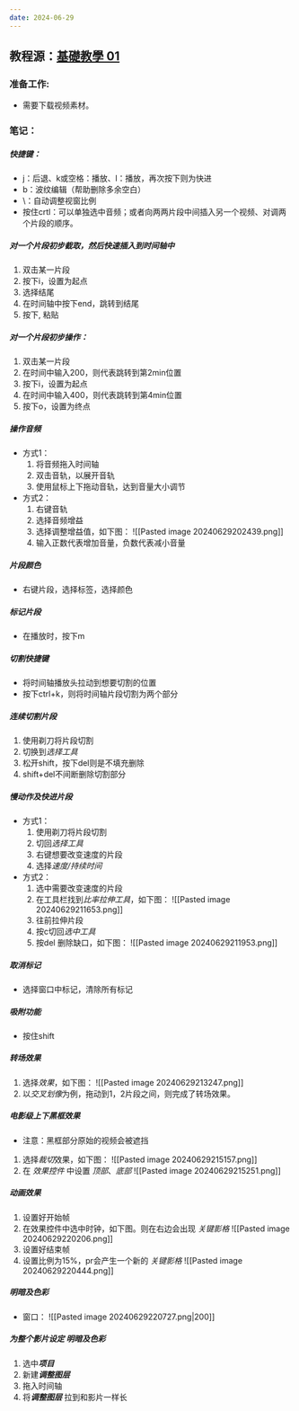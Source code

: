 ```yaml
---
date: 2024-06-29
---
```

## 教程源：[基礎教學 01](https://www.youtube.com/watch?v=EM--R38YfJw&list=PL7enJ2-v6SPlM8XV2Pg2wlHK1GYNe7EAL)

### 准备工作:
- 需要下载视频素材。

### 笔记：
##### 快捷键：
- j：后退、k或空格：播放、l：播放，再次按下则为快进
- b：波纹编辑（帮助删除多余空白）
- \：自动调整视窗比例
- 按住crtl：可以单独选中音频；或者向两两片段中间插入另一个视频、对调两个片段的顺序。
##### 对一个片段初步截取，然后快速插入到时间轴中
1. 双击某一片段
2. 按下i，设置为起点
3. 选择结尾
4. 在时间轴中按下end，跳转到结尾
5. 按下, 粘贴
##### 对一个片段初步操作：
1. 双击某一片段
2. 在时间中输入200，则代表跳转到第2min位置
3. 按下i，设置为起点
4. 在时间中输入400，则代表跳转到第4min位置
5. 按下o，设置为终点
#####  操作音频
- 方式1：
	1. 将音频拖入时间轴
	2.  双击音轨，以展开音轨
	3. 使用鼠标上下拖动音轨，达到音量大小调节
- 方式2：
	1. 右键音轨
	2. 选择音频增益
	3. 选择调整增益值，如下图：
	 ![[Pasted image 20240629202439.png]]
	4. 输入正数代表增加音量，负数代表减小音量
	
##### 片段颜色
- 右键片段，选择标签，选择颜色
#####  标记片段
- 在播放时，按下m
##### 切割快捷键
- 将时间轴播放头拉动到想要切割的位置
- 按下ctrl+k，则将时间轴片段切割为两个部分

##### 连续切割片段
1. 使用剃刀将片段切割
2. 切换到*选择工具*
3. 松开shift，按下del则是不填充删除
4. shift+del不间断删除切割部分
##### 慢动作及快进片段
- 方式1：
	1. 使用剃刀将片段切割
	2. 切回*选择工具*
	3. 右键想要改变速度的片段
	4. 选择*速度/持续时间*
- 方式2：
	1. 选中需要改变速度的片段
	2. 在工具栏找到*比率拉伸工具*，如下图：
	![[Pasted image 20240629211653.png]]
	3. 往前拉伸片段
	4. 按c切回*选中工具*
	5. 按del 删除缺口，如下图：
		![[Pasted image 20240629211953.png]]
##### 取消标记
- 选择窗口中标记，清除所有标记
##### 吸附功能
- 按住shift
##### 转场效果
1. 选择*效果*，如下图：
![[Pasted image 20240629213247.png]]
2. 以*交叉划像*为例，拖动到1，2片段之间，则完成了转场效果。

##### 电影级上下黑框效果
- 注意：黑框部分原始的视频会被遮挡
1. 选择*裁切*效果，如下图：
![[Pasted image 20240629215157.png]]
2. 在 *效果控件* 中设置 *顶部*、*底部*
![[Pasted image 20240629215251.png]]
##### 动画效果
1. 设置好开始帧
2. 在效果控件中选中时钟，如下图。则在右边会出现 *关键影格* 
![[Pasted image 20240629220206.png]]
3. 设置好结束帧
5. 设置比例为15%，pr会产生一个新的 *关键影格* 
![[Pasted image 20240629220444.png]]
##### 明暗及色彩
- 窗口：
![[Pasted image 20240629220727.png|200]]
##### 为整个影片设定 *明暗及色彩*
1. 选中***项目***
2. 新建***调整图层***
3. 拖入时间轴
4. 将***调整图层*** 拉到和影片一样长